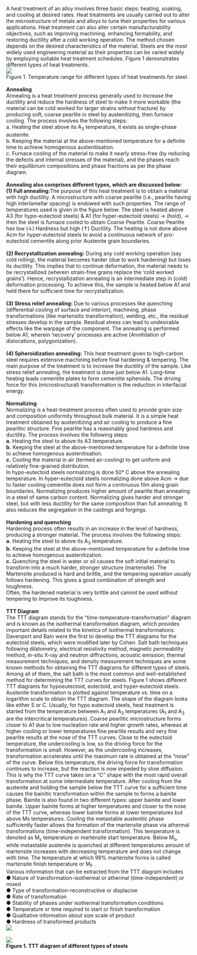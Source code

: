 A heat treatment of an alloy involves three basic steps: heating, soaking, and cooling at desired rates. Heat treatments are usually carried out to alter the microstructure of metals and alloys to tune their properties for various applications. Heat treatment can also alter certain manufacturability objectives, such as improving machining, enhancing formability, and restoring ductility after a cold working operation. The method chosen depends on the desired characteristics of the material. Steels are the most widely used engineering material as their properties can be varied widely by employing suitable heat treatment schedules. Figure 1 demonstrates different types of heat treatments.<br>
<image src= "images/image1.PNG"> <br>
Figure 1. Temperature range for different types of heat treatments for steel. <br><br>
<b> Annealing </b> <br>
Annealing is a heat treatment process generally used to increase the ductility and reduce the hardness of steel to make it more workable (the material can be cold worked for larger strains without fracture) by producing soft, coarse pearlite in steel by austenitizing, then furnace cooling. The process involves the following steps: <br>
a. Heating the steel above its A<sub>3</sub> temperature, it exists as single-phase austenite.<br>
b. Keeping the material at the above-mentioned temperature for a definite time to achieve homogenous austenitisation.<br>
c. Furnace cooling of the material to make it nearly stress-free (by reducing the defects and internal stresses of the material), and the phases reach their equilibrium compositions and phase fractions as per the phase diagram.<br><br> 
<b>Annealing also comprises different types, which are discussed below:</b><br>
<b>(1)	Full annealing:</b>The purpose of this heat treatment is to obtain a material with high ductility. A microstructure with coarse pearlite (i.e., pearlite having high interlamellar spacing) is endowed with such properties. The range of temperatures used is given in the figure below. The steel is heated above A3 (for hypo-eutectoid steels) & A1 (for hyper-eutectoid steels) → (hold), → then the steel is furnace cooled to obtain Coarse Pearlite. Coarse Pearlite has low (↓) Hardness but high (↑) Ductility. The heating is not done above Acm for hyper-eutectoid steels to avoid a continuous network of pro-eutectoid cementite along prior Austenite grain boundaries.<br><br> 
<b>(2)	Recrystallization annealing:</b> During any cold working operation (say cold rolling), the material becomes harder (due to work hardening) but loses its ductility. This implies that to continue deformation, the material needs to be recrystallized (wherein strain-free grains replace the ‘cold worked grains’). Hence, recrystallization annealing is an intermediate step in (cold) deformation processing. To achieve this, the sample is heated below A1 and held there for sufficient time for recrystallization.<br><br> 
<b>(3)	Stress relief annealing:</b> Due to various processes like quenching (differential cooling of surface and interior), machining, phase transformations (like martensitic transformation), welding, etc., the residual stresses develop in the sample. Residual stress can lead to undesirable effects like the warpage of the component. The annealing is performed below A1, wherein ‘recovery’ processes are active (Annihilation of dislocations, polygonization).<br><br> 
<b>(4)	Spheroidization annealing:</b>  This heat treatment given to high-carbon steel requires extensive machining before final hardening & tempering. The main purpose of the treatment is to increase the ductility of the sample. Like stress relief annealing, the treatment is done just below A1. Long-time heating leads cementite plates to form cementite spheroids. The driving force for this (microstructural) transformation is the reduction in interfacial energy. <br><br> 
<b>Normalizing</b><br>
Normalizing is a heat-treatment process often used to provide grain size and composition uniformity throughout bulk material. It is a simple heat treatment obtained by austenitizing and air cooling to produce a fine pearlitic structure. Fine pearlite has a reasonably good hardness and ductility. The process involves the following steps:<br> 
<b>a.</b> Heating the steel to above its A3 temperature.<br> 
<b>b.</b> Keeping the steel at the above-mentioned temperature for a definite time to achieve homogenous austenitisation.<br>
<b>c.</b> Cooling the material in air (termed air-cooling) to get uniform and relatively fine-grained distribution.<br> 
In hypo-eutectoid steels normalizing is done 50° C above the annealing temperature. In hyper-eutectoid steels normalizing done above Acm → due to faster cooling cementite does not form a continuous film along grain boundaries. Normalizing produces higher amount of pearlite than annealing in a steel of same carbon content. Normalizing gives harder and stronger steel, but with less ductility for the same composition than full annealing. It also reduces the segregation in the castings and forgings. <br> <br> 
<b>Hardening and quenching</b><br> 
Hardening process often results in an increase in the level of hardness, producing a stronger material. The process involves the following steps:<br>
<b>a.</b> Heating the steel to above its A<sub>3</sub> temperature.<br> 
<b>b.</b> Keeping the steel at the above-mentioned temperature for a definite time to achieve homogenous austenitization.<br>
<b>c.</b> Quenching the steel in water or oil causes the soft initial material to transform into a much harder, stronger structure (martensite). The Martensite produced is hard and brittle, and the tempering operation usually follows hardening. This gives a good combination of strength and toughness.<br>
Often, the hardened material is very brittle and cannot be used without tempering to improve its toughness.<br> <br> 
<b>TTT Diagram</b><br>
The TTT diagram stands for the “time-temperature-transformation” diagram and is known as the isothermal transformation diagram, which provides important details related to the kinetics of isothermal transformations. Davenport and Bain were the first to develop the TTT diagrams for the eutectoid steels, which were modified later by Cohen. Salt bath techniques following dilatometry, electrical resistivity method, magnetic permeability method, in-situ X-ray and neutron diffractions, acoustic emission, thermal measurement techniques, and density measurement techniques are some known methods for obtaining the TTT diagrams for different types of steels. Among all of them, the salt bath is the most common and well-established method for determining the TTT curves for steels. Figure 1 shows different TTT diagrams for hypoeutectoid, eutectoid, and hyper-eutectoid steels. Austenite transformation is plotted against temperature vs. time on a logarithm scale to obtain the TTT diagram. The shape of the diagram looks like either S or C. Usually, for hypo eutectoid steels, heat treatment is started from the temperature between A<sub>1</sub> and A<sub>3</sub> temperatures (A<sub>1</sub> and A<sub>3</sub> are the intercritical temperatures). Coarse pearlitic microstructure forms closer to A1 due to low nucleation rate and higher growth rates, whereas at higher cooling or lower temperatures fine pearlite results and very fine pearlite results at the nose of the TTT curves. Close to the eutectoid temperature, the undercooling is low, so the driving force for the transformation is small. However, as the undercooling increases, transformation accelerates until the maximum rate is obtained at the “nose” of the curve. Below this temperature, the driving force for transformation continues to increase, but the reaction is now impeded by slow diffusion. This is why the TTT curve takes on a “C” shape with the most rapid overall transformation at some intermediate temperature. After cooling from the austenite and holding the sample below the TTT curve for a sufficient time causes the bainitic transformation within the sample to forms a bainite phase. Bainite is also found in two different types: upper bainite and lower bainite. Upper bainite forms at higher temperatures and closer to the nose of the TTT curve, whereas lower bainite forms at lower temperatures but above Ms temperatures. Cooling the metastable austenitic phase sufficiently faster allows the formation of the martensite phase via athermal transformations (time-independent transformation). This temperature is denoted as M<sub>s</sub> temperature or martensite start temperature.    Below M<sub>s</sub>, while metastable austenite is quenched at different temperatures amount of martensite increases with decreasing temperature and does not change with time. The temperature at which 99% martensite forms is called martensite finish temperature or M<sub>F</sub> .<br> 
Various information that can be extracted from the TTT diagram includes<br>
●	Nature of transformation-isothermal or athermal (time-independent) or mixed <br>
●	Type of transformation-reconstructive or displacive <br>
●	Rate of transformation<br>
●	Stability of phases under isothermal transformation conditions <br>
●	Temperature or time required to start or finish transformation <br>
●	Qualitative information about size scale of product <br>
●	Hardness of transformed products<br>
<image src="images/Picture1.png"><br><br>
<image src="images/Picture2.png"><br>
<b>Figure 1. TTT diagram of different types of steels </b>    
